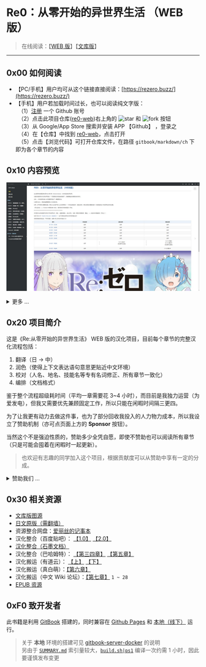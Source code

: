 # Re0：从零开始的异世界生活 （WEB 版）

> 在线阅读：【[WEB 版](https://re-zero-khis.github.io/re0-web)】【[文库版](https://rezero.buzz/gitbook/book/markdown/epub.html)】

------

## 0x00 如何阅读

- 【PC/手机】用户均可从这个链接直接阅读：[https://rezero.buzz/](https://rezero.buzz/)
- 【手机】用户若加载时间过长，也可以阅读纯文字版：
<br/>　（1）[注册](https://github.com/join?source=header-home) 一个 Github 账号
<br/>　（2）点击此项目仓库([re0-web](https://github.com/re-zero-khis/re0-web))右上角的 ![star](https://img.shields.io/github/stars/re-zero-khis/re0-web?style=social) 和 ![fork](https://img.shields.io/github/forks/re-zero-khis/re0-web?style=social) 按钮
<br/>　（3）从 Google/App Store 搜索并安装 APP 【Github】 ，登录之
<br/>　（4）在【仓库】中找到 [re0-web](https://github.com/re-zero-khis/re0-web)，点击打开
<br/>　（5）点击【浏览代码】可打开仓库文件，在路径 `gitbook/markdown/ch` 下即为各个章节的内容


## 0x10 内容预览

![](./imgs/00.jpg)

<details>
<summary>更多 ...</summary>
<br/>

![](./imgs/15.jpg)

![](./imgs/01.jpg)

![](./imgs/09.jpg)

![](./imgs/11.jpg)

![](./imgs/14.jpg)

</details>


## 0x20 项目简介

这是《Re:从零开始的异世界生活》 WEB 版的汉化项目，目前每个章节的完整汉化流程包括：

1. 翻译（日 -> 中）
2. 润色（使得上下文表达语句意思更贴近中文环境）
3. 校对（人名、地名、技能名等专有名词修正、所有章节一致化）
4. 编排（文档格式）

鉴于整个流程超级耗时间（平均一章需要花 3~4 小时），而目前是我独力运营（为爱发电），但我又需要优先兼顾固定工作，所以只能在闲暇时间隔三更四。

为了让我更有动力去做这件事，也为了部分回收我投入的人力物力成本，所以我设立了赞助机制（亦可点页面上方的 **Sponsor** 按钮）。

当然这个不是强迫性质的，赞助多少全凭自愿，即使不赞助也可以阅读所有章节（只是可能会囤着在闲暇时一起更新）。

> 也欢迎有志趣的同学加入这个项目，根据贡献度可以从赞助中享有一定的分成。

<details>
<summary>赞助我们 ...</summary>
<br/>

国内通道（支付宝/微信/QQ）：

- [主链](https://exppoc.gitee.io/sponsor/)
- [备链](https://lyy289065406.github.io/sponsor/)


海外通道：

- [Open Collective](https://opencollective.com/re0-web)
- [KO-FI](https://ko-fi.com/exppoc)

</details>


## 0x30 相关资源


- [文库版图源](https://rezero.fandom.com/wiki/Re:Zero_kara_Hajimeru_Isekai_Seikatsu)
- [日文原版（需翻墙）](http://ncode.syosetu.com/n2267be/)
- 资源整合网盘：[爱丽丝的记事本](https://noire.cc:8888/s/djDhA?path=%2F)
- 汉化整合（百度贴吧）： [【1.0】](https://tieba.baidu.com/p/4974060711) [【2.0】](https://tieba.baidu.com/p/7063765027)
- [汉化整合（石墨文档）](https://shimo.im/docs/QDDPYPg8Y63xDXHX/read)
- 汉化整合（巴哈姆特）： [【第三四章】](https://home.gamer.com.tw/creationDetail.php?sn=3279407) [【第五章】](https://home.gamer.com.tw/creationDetail.php?sn=3686795)
- 汉化搬运（有道云）： [【上】](https://note.youdao.com/ynoteshare1/index.html?id=8a308a38db5ff96ec6e69d5807a917ba) [【下】](https://note.youdao.com/ynoteshare1/index.html?id=c79c8f8e467ac554d292d62a43dc8bf6&type=note#/&sfc=qqfriend)
- 汉化搬运（真白萌）：[【第六章】](https://masiro.moe/forum.php?mod=forumdisplay&fid=251)
- 汉化搬运（中文 Wiki 论坛）：[【第七章】](https://rezero.fandom.com/zh/f?catId=4400000000000005617) `1 ~ 28`
- [EPUB 资源](https://www.mobinovels.com/rezero-starting-life-in-another-world/)



## 0xF0 致开发者


此书籍是利用 [GitBook](https://docs.gitbook.com/) 搭建的，同时兼容在 [Github Pages](https://re-zero-khis.github.io/re0-web) 和 [本地（线下）](http://127.0.0.1:4000/) 运行。

> 关于 **本地** 环境的搭建可见 [gitbook-server-docker](https://github.com/re-zero-khis/gitbook-server-docker) 的说明
<br/> 另由于 [`SUMMARY.md`](./gitbook/SUMMARY.md) 索引量较大，[`build.sh|ps1`](./bin/build.sh) 编译一次约需 1 小时，因此要谨慎发布变更

